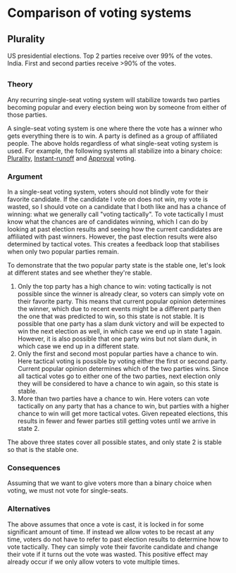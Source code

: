 # Comparison of voting systems

## Plurality 

US presidential elections. Top 2 parties receive over 99% of the votes.
India. First and second parties receive >90% of the votes.

## 

### Theory
Any recurring single-seat voting system will stabilize towards two parties becoming popular and every election being won by someone from either of those parties.

A single-seat voting system is one where there the vote has a winner who gets everything there is to win. A party is defined as a group of affiliated people. The above holds regardless of what single-seat voting system is used. For example, the following systems all stabilize into a binary choice: [Plurality](https://en.wikipedia.org/wiki/Plurality_voting), [Instant-runoff](https://en.wikipedia.org/wiki/Instant-runoff_voting) and [Approval](https://en.wikipedia.org/wiki/Approval_voting) voting.

### Argument
In a single-seat voting system, voters should not blindly vote for their favorite candidate. If the candidate I vote on does not win, my vote is wasted, so I should vote on a candidate that I both like and has a chance of winning: what we generally call "voting tactically". To vote tactically I must know what the chances are of candidates winning, which I can do by looking at past election results and seeing how the current candidates are affiliated with past winners. However, the past election results were also determined by tactical votes. This creates a feedback loop that stabilises when only two popular parties remain.

To demonstrate that the two popular party state is the stable one, let's look at different states and see whether they're stable.
1. Only the top party has a high chance to win: voting tactically is not possible since the winner is already clear, so voters can simply vote on their favorite party. This means that current popular opinion determines the winner, which due to recent events might be a different party then the one that was predicted to win, so this state is not stable. It is possible that one party has a slam dunk victory and will be expected to win the next election as well, in which case we end up in state 1 again. However, it is also possible that one party wins but not slam dunk, in which case we end up in a different state.
1. Only the first and second most popular parties have a chance to win. Here tactical voting is possible by voting either the first or second party. Current popular opinion determines which of the two parties wins. Since all tactical votes go to either one of the two parties, next election only they will be considered to have a chance to win again, so this state is stable.
1. More than two parties have a chance to win. Here voters can vote tactically on any party that has a chance to win, but parties with a higher chance to win will get more tactical votes. Given repeated elections, this results in fewer and fewer parties still getting votes until we arrive in state 2.

The above three states cover all possible states, and only state 2 is stable so that is the stable one.

### Consequences
Assuming that we want to give voters more than a binary choice when voting, we must not vote for single-seats. 

### Alternatives
The above assumes that once a vote is cast, it is locked in for some significant amount of time. If instead we allow votes to be recast at any time, voters do not have to refer to past election results to determine how to vote tactically. They can simply vote their favorite candidate and change their vote if it turns out the vote was wasted. This positive effect may already occur if we only allow voters to vote multiple times.
